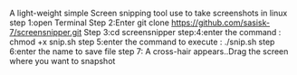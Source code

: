 A light-weight simple  Screen snipping tool use to take screenshots in linux
step 1:open Terminal
Step 2:Enter git clone https://github.com/sasisk-7/screensnipper.git
Step 3:cd screensnipper 
step:4:enter  the command : chmod +x snip.sh
step 5:enter the command to execute :   ./snip.sh
step 6:enter the name to save file
step 7: A cross-hair appears..Drag the screen where you want to  snapshot
